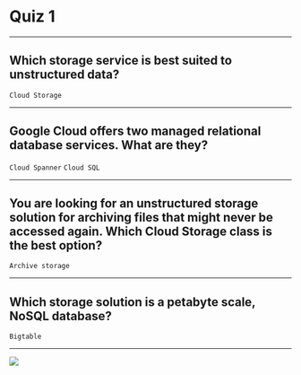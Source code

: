 # Quiz 1
____
## Which storage service is best suited to unstructured data?
```Cloud Storage```
____
## Google Cloud offers two managed relational database services. What are they?
```Cloud Spanner``` ```Cloud SQL```
____
## You are looking for an unstructured storage solution for archiving files that might never be accessed again. Which Cloud Storage class is the best option?
```Archive storage```
____
## Which storage solution is a petabyte scale, NoSQL database?
```Bigtable```
____
[![](https://api.pointscounter.me/servers/img/subscribe)](https://www.youtube.com/@CloudHustlers)
